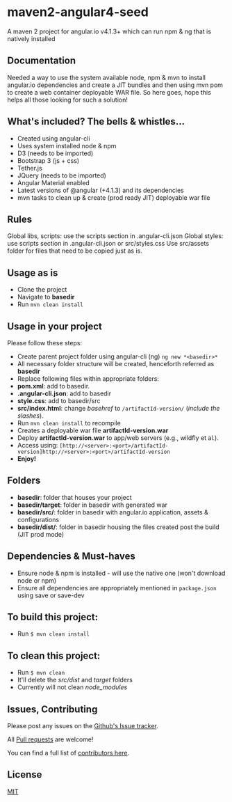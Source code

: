 # maven2-angular4-seed
A maven 2 project for angular.io v4.1.3+ which can run npm &amp; ng that is natively installed

## Documentation
Needed a way to use the system available node, npm & mvn to install angular.io dependencies and create a JIT bundles and then using mvn pom to create a web container deployable WAR file. So here goes, hope this helps all those looking for such a solution!

## What's included? The bells & whistles...
- Created using angular-cli
- Uses system installed node & npm
- D3 (needs to be imported)
- Bootstrap 3 (js + css)
- Tether.js
- JQuery (needs to be imported)
- Angular Material enabled
- Latest versions of @angular (+4.1.3) and its dependencies
- mvn tasks to clean up & create (prod ready JIT) deployable war file

## Rules
Global libs, scripts: use the scripts section in .angular-cli.json
Global styles:  use scripts section in .angular-cli.json or src/styles.css
Use src/assets folder for files that need to be copied just as is.

## Usage as is
* Clone the project
* Navigate to **basedir** 
* Run `mvn clean install`

## Usage in your project
Please follow these steps:
* Create parent project folder using angular-cli (ng)
`ng new *<basedir>*`
* All necessary folder structure will be created, henceforth referred as **basedir**
* Replace following files within appropriate folders:
* **pom.xml**: add to basedir.
* **.angular-cli.json**: add to basedir
* **style.css**: add to basedir/src 
* **src/index.html**: change *basehref* to `/artifactId-version/` (*include the slashes*).
* Run `mvn clean install` to recompile 
* Creates a deployable war file **artifactId-version.war**
* Deploy **artifactId-version.war** to app/web servers (e.g., wildfly et al.).
* Access using: `[http://<server>:<port>/artifactId-version]http://<server>:<port>/artifactId-version`
* **Enjoy!**

## Folders
* **basedir**: folder that houses your project
* **basedir/target**: folder in basedir with generated war
* **basedir/src/**: folder in basedir with angular.io application, assets & configurations
* **basedir/dist/**: folder in basedir housing the files created post the build (JIT prod mode)

## Dependencies & Must-haves
* Ensure node & npm is installed - will use the native one (won't download node or npm)
* Ensure all dependencies are appropriately mentioned in `package.json` using save or save-dev

## To build this project:
* Run `$ mvn clean install`

## To clean this project:
* Run `$ mvn clean`
* It'll delete the *src/dist* and *target* folders
* Currently will not clean *node_modules*

## Issues, Contributing

Please post any issues on the [Github's Issue tracker](https://github.com/sunilks/maven2-angular4-seed/issues).

All [Pull requests](https://github.com/sunilks/maven2-angular4-seed/pulls) are welcome! 

You can find a full list of [contributors here](https://github.com/sunilks/maven2-angular4-seed/graphs/contributors).

## License

[MIT](LICENSE)
